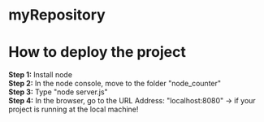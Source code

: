# myRepository

<h1>How to deploy the project</h1>
<b>Step 1:</b> Install node<br/>
<b>Step 2:</b> In the node console, move to the folder "node_counter"<br/>
<b>Step 3:</b> Type "node server.js"<br/>
<b>Step 4:</b> In the browser, go to the URL Address: "localhost:8080" -> if your project is running at the local machine!
